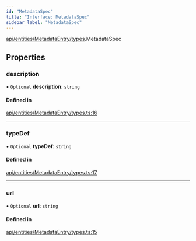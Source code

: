 ```yaml
---
id: "MetadataSpec"
title: "Interface: MetadataSpec"
sidebar_label: "MetadataSpec"
---
```


[api/entities/MetadataEntry/types](../../../../../../modules/API/Entities/MetadataEntry/Types/Types.md).MetadataSpec

## Properties

### description

• `Optional` **description**: `string`

#### Defined in

[api/entities/MetadataEntry/types.ts:16](https://github.com/PolymeshAssociation/polymesh-sdk/blob/95e180d2/src/api/entities/MetadataEntry/types.ts#L16)

___

### typeDef

• `Optional` **typeDef**: `string`

#### Defined in

[api/entities/MetadataEntry/types.ts:17](https://github.com/PolymeshAssociation/polymesh-sdk/blob/95e180d2/src/api/entities/MetadataEntry/types.ts#L17)

___

### url

• `Optional` **url**: `string`

#### Defined in

[api/entities/MetadataEntry/types.ts:15](https://github.com/PolymeshAssociation/polymesh-sdk/blob/95e180d2/src/api/entities/MetadataEntry/types.ts#L15)

